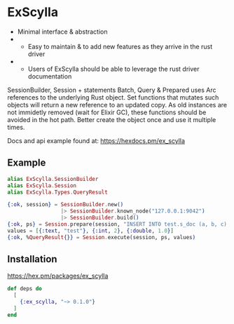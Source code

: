 # ExScylla

* Minimal interface & abstraction
* * Easy to maintain & to add new features as they arrive in the rust driver
* * Users of ExScylla should be able to leverage the rust driver documentation

SessionBuilder, Session + statements Batch, Query & Prepared uses Arc references to the underlying Rust object.
Set functions that mutates such objects will return a new reference to an updated copy.
As old instances are not immidetly removed (wait for Elixir GC), these functions should be avoided in the hot path. Better create the object once and use it multiple times.

Docs and api example found at: https://hexdocs.pm/ex_scylla

## Example

```elixir
alias ExScylla.SessionBuilder
alias ExScylla.Session
alias ExScylla.Types.QueryResult

{:ok, session} = SessionBuilder.new()
                 |> SessionBuilder.known_node("127.0.0.1:9042")
                 |> SessionBuilder.build()
{:ok, ps} = Session.prepare(session, "INSERT INTO test.s_doc (a, b, c) VALUES (?, ?, ?)")
values = [{:text, "test"}, {:int, 2}, {:double, 1.0}]
{:ok, %QueryResult{}} = Session.execute(session, ps, values)
```

## Installation
https://hex.pm/packages/ex_scylla

```elixir
def deps do
  [
    {:ex_scylla, "~> 0.1.0"}
  ]
end
```

